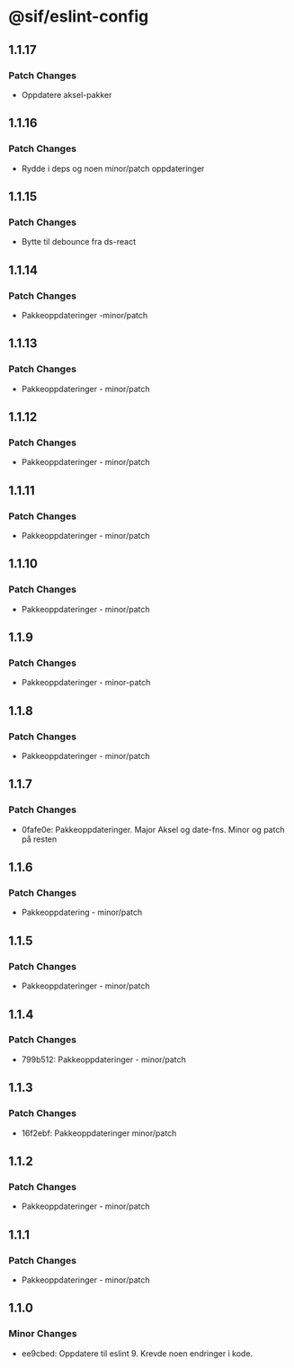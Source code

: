 # @sif/eslint-config

## 1.1.17

### Patch Changes

-   Oppdatere aksel-pakker

## 1.1.16

### Patch Changes

-   Rydde i deps og noen minor/patch oppdateringer

## 1.1.15

### Patch Changes

-   Bytte til debounce fra ds-react

## 1.1.14

### Patch Changes

-   Pakkeoppdateringer -minor/patch

## 1.1.13

### Patch Changes

-   Pakkeoppdateringer - minor/patch

## 1.1.12

### Patch Changes

-   Pakkeoppdateringer - minor/patch

## 1.1.11

### Patch Changes

-   Pakkeoppdateringer - minor/patch

## 1.1.10

### Patch Changes

-   Pakkeoppdateringer - minor/patch

## 1.1.9

### Patch Changes

-   Pakkeoppdateringer - minor-patch

## 1.1.8

### Patch Changes

-   Pakkeoppdateringer - minor/patch

## 1.1.7

### Patch Changes

-   0fafe0e: Pakkeoppdateringer. Major Aksel og date-fns. Minor og patch på resten

## 1.1.6

### Patch Changes

-   Pakkeoppdatering - minor/patch

## 1.1.5

### Patch Changes

-   Pakkeoppdateringer - minor/patch

## 1.1.4

### Patch Changes

-   799b512: Pakkeoppdateringer - minor/patch

## 1.1.3

### Patch Changes

-   16f2ebf: Pakkeoppdateringer minor/patch

## 1.1.2

### Patch Changes

-   Pakkeoppdateringer - minor/patch

## 1.1.1

### Patch Changes

-   Pakkeoppdateringer - minor/patch

## 1.1.0

### Minor Changes

-   ee9cbed: Oppdatere til eslint 9. Krevde noen endringer i kode.
